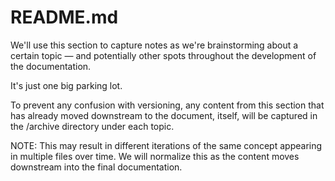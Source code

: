 # README.md
We'll use this section to capture notes as we're brainstorming about a certain topic — and potentially other spots throughout the development of the documentation.

It's just one big parking lot. 

To prevent any confusion with versioning, any content from this section that has already moved downstream to the document, itself, will be captured in the /archive directory under each topic.

NOTE: This may result in different iterations of the same concept appearing in multiple files over time. We will normalize this as the content moves downstream into the final documentation.
